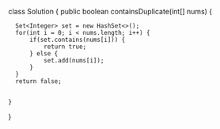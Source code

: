 class Solution {
    public boolean containsDuplicate(int[] nums) {

      Set<Integer> set = new HashSet<>();
      for(int i = 0; i < nums.length; i++) {
          if(set.contains(nums[i])) {
              return true;
          } else {
              set.add(nums[i]);
          }
      }
      return false;

        
    }
}
